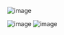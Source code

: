 ![image](https://github.com/lcaohoanq/Java-Issues/assets/136492579/52848d58-6bbf-4720-a9f3-1c78cec748ec)

![image](https://github.com/lcaohoanq/Java-Issues/assets/136492579/c15fe53f-e611-4ef1-b53f-dbd510cf08d4)
![image](https://github.com/lcaohoanq/Java-Issues/assets/136492579/95995dbb-0c91-478e-af6d-792dc779a01c)
